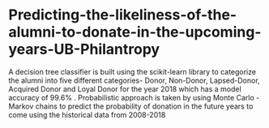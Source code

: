 # Predicting-the-likeliness-of-the-alumni-to-donate-in-the-upcoming-years-UB-Philantropy
A decision tree classifier is built using the scikit-learn library to categorize the alumni into five different categories- Donor, Non-Donor, Lapsed-Donor, Acquired Donor and Loyal Donor for the year 2018 which has a model accuracy of 99.6% . Probabilistic approach is taken by using Monte Carlo -Markov chains to predict the probability of donation in the future years to come using the historical data from 2008-2018
